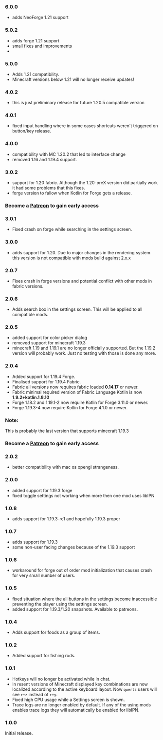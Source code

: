 <!-- latest begin -->
### 6.0.0
- adds NeoForge 1.21 support

<!-- latest end -->
### 5.0.2
- adds forge 1.21 support
- small fixes and improvements
- 
### 5.0.0

- Adds 1.21 compatibility.
- Minecraft versions below 1.21 will no longer receive updates!


### 4.0.2

- this is just preliminary release for future 1.20.5 compatible version


### 4.0.1

- fixed input handling where in some cases shortcuts weren't triggered on button/key release.


<!-- rest begin -->
### 4.0.0

- compatibility with MC 1.20.2 that led to interface change
- removed 1.16 and 1.19.4 support.

### 3.0.2

- support for 1.20 fabric. Although the 1.20-preX version did partially work it had some problems that this fixes.
- forge version to fallow when Kotlin for Forge gets a release.

### Become a [Patreon](https://www.patreon.com/mirinimi/membership) to gain early access

### 3.0.1

- Fixed crash on forge while searching in the settings screen.

### 3.0.0

- adds support for 1.20. Due to major changes in the rendering system this version is not compatible with mods build against 2.x.x

### 2.0.7

- Fixes crash in forge versions and potential conflict with other mods in fabric versions.

### 2.0.6

- Adds search box in the settings screen. This will be applied to all compatible mods.


### 2.0.5

- added support for color picker dialog
- removed support for minecraft 1.19.3
- minecraft 1.19 and 1.19.1 are no longer officially supported. But the 1.19.2 version will probably work. Just no testing with those is done any more.

### 2.0.4

- Added support for 1.19.4 Forge.
- Finalised support for 1.19.4 Fabric.
- Fabric all versions now requires fabric loaded **0.14.17** or newer.
- Fabric minimal required version of Fabric Language Kotlin is now **1.9.2+kotlin.1.8.10**
- Forge 1.18.2 and 1.19.1-2 now require Kotlin for Forge 3.11.0 or newer.
- Forge 1.19.3-4 now require Kotlin for Forge 4.1.0 or newer.

### Note:

This is probably the last version that supports minecraft 1.19.3

### Become a [Patreon](https://www.patreon.com/mirinimi/membership) to gain early access


### 2.0.2

- better compatibility with mac os opengl strangeness.



### 2.0.0

- added support for 1.19.3 forge
- fixed toggle settings not working when more then one mod uses libIPN

### 1.0.8

- adds support for 1.19.3-rc1 and hopefully 1.19.3 proper

### 1.0.7

- adds support for 1.19.3
- some non-user facing changes because of the 1.19.3 support

### 1.0.6

- workaround for forge out of order mod initialization that causes crash for very small number of users.

### 1.0.5

- fixed situation where the all buttons in the settings become inaccessible preventing the player using the settings screen.
- added support for 1.19.3/1.20 snapshots. Available to patreons.

### 1.0.4

- Adds support for foods as a group of items.

### 1.0.2

- Added support for fishing rods.


### 1.0.1

- Hotkeys will no longer be activated while in chat.
- In resent versions of Minecraft displayed key combinations are now localized according to the active keyboard layout. Now `qwertz` users will see `r+z` instead of `r+y`.
- Fixed high CPU usage while a Settings screen is shown.
- Trace logs are no longer enabled by default. If any of the using mods enables trace logs they will automatically be enabled for libIPN.

### 1.0.0

Initial release.
